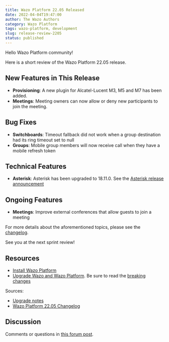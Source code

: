 ```yaml
---
title: Wazo Platform 22.05 Released
date: 2022-04-04T19:47:00
author: The Wazo Authors
category: Wazo Platform
tags: wazo-platform, development
slug: release-review-2205
status: published
---
```


Hello Wazo Platform community!

Here is a short review of the Wazo Platform 22.05 release.

## New Features in This Release
- **Provisioning**: A new plugin for Alcatel-Lucent M3, M5 and M7 has been added.
- **Meetings**: Meeting owners can now allow or deny new participants to join the meeting.

## Bug Fixes
- **Switchboards**: Timeout fallback did not work when a group destination had its ring timeout set to null
- **Groups**: Mobile group members will now receive call when they have a mobile refresh token

## Technical Features
- **Asterisk**: Asterisk has been upgraded to 18.11.0. See the [Asterisk release announcement](https://www.asterisk.org/asterisk-news/asterisk-18-11-0-now-available/)

## Ongoing Features
- **Meetings**: Improve external conferences that allow guests to join a meeting

For more details about the aforementioned topics, please see the [changelog](https://wazo-dev.atlassian.net/issues/?jql=project%3DWAZO%20AND%20fixVersion%3D22.05).

See you at the next sprint review!

## Resources

- [Install Wazo Platform](/use-cases)
- [Upgrade Wazo and Wazo Platform](/uc-doc/upgrade/). Be sure to read the
  [breaking changes](/uc-doc/upgrade/upgrade_notes#22-05)

Sources:

- [Upgrade notes](/uc-doc/upgrade/upgrade_notes#22-05)
- [Wazo Platform 22.05 Changelog](https://wazo-dev.atlassian.net/issues/?jql=project%3DWAZO%20AND%20fixVersion%3D22.05)

## Discussion

Comments or questions in
[this forum post](https://wazo-platform.discourse.group/t/blog-wazo-platform-22-05-released).
